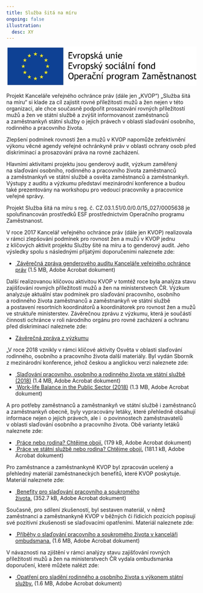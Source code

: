 ```yaml
---
title: Služba šitá na míru
ongoing: false
illustration:
  desc: XY
---
```


![Obrázek zobrazuje logo EU s textem Evropská unie, Evropský sociální fond, Operační program Zaměstnanost](logo_k_projekt_sluzba_sita_na_miru.jpg)

Projekt Kanceláře veřejného ochránce práv (dále jen „KVOP“) „Služba šitá na míru“ si klade za cíl zajistit rovné příležitosti mužů a žen nejen v této organizaci, ale chce současně podpořit prosazování rovných příležitostí mužů a žen ve státní službě a zvýšit informovanost zaměstnanců a zaměstnankyň státní služby o jejich právech v oblasti slaďování osobního, rodinného a pracovního života.

Zlepšení podmínek rovnosti žen a mužů v []()KVOP napomůže zefektivnění výkonu věcné agendy veřejné ochránkyně práv v oblasti ochrany osob před diskriminací a prosazování práva na rovné zacházení.

Hlavními aktivitami projektu jsou genderový audit, výzkum zaměřený na slaďování osobního, rodinného a pracovního života zaměstnanců a zaměstnankyň ve státní službě a osvěta zaměstnanců a zaměstnankyň. Výstupy z auditu a výzkumu představí mezinárodní konference a budou také prezentovány na workshopu pro vedoucí pracovníky a pracovnice veřejné správy.

Projekt Služba šitá na míru s reg. č. CZ.03.1.51/0.0/0.0/15_027/0005638 je spolufinancován prostředků ESF prostřednictvím Operačního programu Zaměstnanost.

V roce 2017 Kancelář veřejného ochránce práv (dále jen KVOP) realizovala v rámci zlepšování podmínek pro rovnost žen a mužů v KVOP jednu z klíčových aktivit projektu Služby šité na míru a to genderový audit. Jeho výsledky spolu s následnými přijatými doporučeními naleznete zde:

- [ Závěrečná zpráva genderového auditu Kanceláře veřejného ochránce práv](https://www.ochrance.cz/uploads-import/DISKRIMINACE/Vyzkum/ZZ-genderovy-audit_KVOP.pdf) (1.5 MB, Adobe Acrobat dokument)

Další realizovanou klíčovou aktivitou KVOP v tomtéž roce byla analýza stavu zajišťování rovných příležitostí mužů a žen na ministerstvech ČR. Výzkum analyzuje aktuální stav podmínek pro slaďování pracovního, osobního a rodinného života zaměstnanců a zaměstnankyň ve státní službě a postavení resortních koordinátorů a koordinátorek pro rovnost žen a mužů ve struktuře ministerstev. Závěrečnou zprávu z výzkumu, která je součástí činnosti ochránce v roli národního orgánu pro rovné zacházení a ochranu před diskriminací naleznete zde:

- [Závěrečná zpráva z výzkumu](https://www.ochrance.cz/uploads-import/ESO/101-2017-DIS-JKV-vyzkumna_zprava.pdf)

„V roce 2018 vznikly v rámci klíčové aktivity Osvěta v oblasti slaďování rodinného, osobního a pracovního života další materiály. Byl vydán Sborník z mezinárodní konference, jehož českou a anglickou verzi naleznete zde:

- [ Slaďování pracovního, osobního a rodinného života ve státní službě (2018)](https://www.ochrance.cz/uploads-import/Publikace/Sladovani_ve_statni_sluzbe_2018.pdf) (1.4 MB, Adobe Acrobat dokument)
- [ Work-life Balance in the Public Sector (2018)](https://www.ochrance.cz/uploads-import/Publikace/Work-life-balance-in-public-sector_2018.pdf) (1.3 MB, Adobe Acrobat dokument)

A pro potřeby zaměstnanců a zaměstnankyň ve státní službě i zaměstnanců a zaměstnankyň obecně, byly vypracovány letáky, které přehledně obsahují informace nejen o jejich právech, ale i  o povinnostech zaměstnavatelů v oblasti slaďování osobního a pracovního života. Obě varianty letáků naleznete zde:

- [ Práce nebo rodina? Chtějme obojí.](https://www.ochrance.cz/uploads-import/Letaky/Sladovani.PDF) (179 kB, Adobe Acrobat dokument)
- [ Práce ve státní službě nebo rodina? Chtějme obojí.](https://www.ochrance.cz/uploads-import/Letaky/Sladovani_statni-sluzba.PDF) (181.1 kB, Adobe Acrobat dokument)

Pro zaměstnance a zaměstnankyně KVOP byl zpracován ucelený a přehledný materiál zaměstnaneckých benefitů, které KVOP poskytuje. Materiál naleznete zde:

- [ Benefity pro slaďování pracovního a soukromého života.](https://www.ochrance.cz/uploads-import/projekt_ESF/2018_0157_Ochrance_LetakA4_Benefity_KVOP_02_web.pdf) (352.7 kB, Adobe Acrobat dokument)

Současně, pro sdílení zkušeností, byl sestaven materiál, v němž zaměstnanci a zaměstnankyně KVOP v běžných či řídicích pozicích popisují své pozitivní zkušenosti se slaďovacími opatřeními. Materiál naleznete zde:

- [ Příběhy o slaďování pracovního a soukromého života v kanceláři ombudsmana.](https://www.ochrance.cz/uploads-import/projekt_ESF/2018_0157_Ochrance_LetakA4_Pribehy_sladovani_04_web.pdf) (1.6 MB, Adobe Acrobat dokument)

V návaznosti na zjištění v rámci analýzy stavu zajišťování rovných příležitostí mužů a žen na ministerstvech ČR vydala ombudsmanka doporučení, které můžete nalézt zde:

- [ Opatření pro sladění rodinného a osobního života s výkonem státní služby.](https://www.ochrance.cz/uploads-import/projekt_ESF/2018_0157_Doporuceni_VOP_sladovani_02_WEB.PDF) (1.6 MB, Adobe Acrobat dokument)
